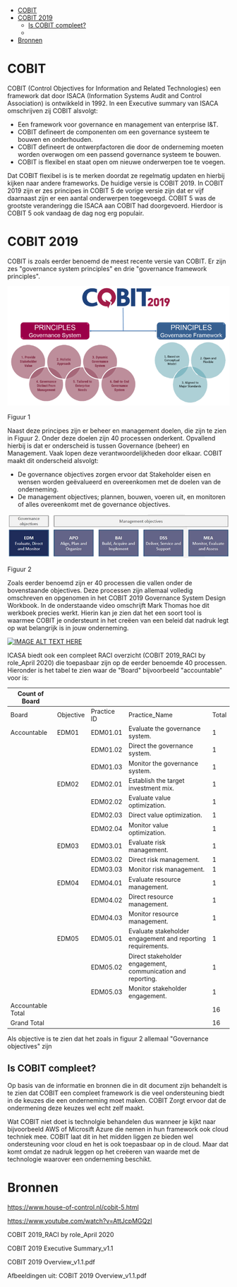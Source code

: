 
- [COBIT](#cobit)
- [COBIT 2019](#cobit-2019)
  - [Is COBIT compleet?](#is-cobit-compleet)
  - [](#)
- [Bronnen](#bronnen)

# COBIT
COBIT (Control Objectives for Information and Related Technologies) een framework dat door ISACA (Information Systems Audit and Control Association) is ontwikkeld in 1992. In een Executive summary van ISACA omschrijven zij COBIT alsvolgt:
 -  Een framework voor governance en management van enterprise I&T.
 -  COBIT defineert de componenten om een governance systeem te bouwen en onderhouden.
 -  COBIT defineert de ontwerpfactoren die door de onderneming moeten worden overwogen om een passend governance systeem te bouwen.
 -  COBIT is flexibel en staat open om nieuwe onderwerpen toe te voegen.

Dat COBIT flexibel is is te merken doordat ze regelmatig updaten en hierbij kijken naar andere frameworks. De huidige versie is COBIT 2019. In COBIT 2019 zijn er zes principes in COBIT 5 de vorige versie zijn dat er vijf daarnaast zijn er een aantal onderwerpen toegevoegd. COBIT 5 was de grootste veranderingg die ISACA aan COBIT had doorgevoerd. Hierdoor is COBIT 5 ook vandaag de dag nog erg populair.

# COBIT 2019
COBIT is zoals eerder benoemd de meest recente versie van COBIT. Er zijn zes "governance system principles" en drie "governance framework principles".

![COBIT 2019 Principles](cobitprinciples.webp)

Figuur 1


Naast deze principes zijn er beheer en management doelen, die zijn te zien in Figuur 2. Onder deze doelen zijn 40 processen onderkent. Opvallend hierbij is dat er onderscheid is tussen Governance (beheer) en Management. Vaak lopen deze verantwoordelijkheden door elkaar. COBIT maakt dit onderscheid alsvolgt: 
- De governance objectives zorgen ervoor dat Stakeholder eisen en wensen worden geëvalueerd en overeenkomen met de doelen van de onderneming.
- De management objectives; plannen, bouwen, voeren uit, en monitoren of alles overeenkomt met de governance objectives.

![Doelen](objectives.bmp)

Figuur 2

Zoals eerder benoemd zijn er 40 processen die vallen onder de bovenstaande objectives. Deze processen zijn allemaal volledig omschreven en opgenomen in het COBIT 2019 Governance System Design Workbook. In de onderstaande video omschrijft Mark Thomas hoe dit werkboek precies werkt. Hierin kan je zien dat het een soort tool is waarmee COBIT je ondersteunt in het creëen van een beleid dat nadruk legt op wat belangrijk is in jouw onderneming.

[![IMAGE ALT TEXT HERE](https://img.youtube.com/vi/AttJcpMGQzI/0.jpg)](https://www.youtube.com/watch?v=AttJcpMGQzI)


ICASA biedt ook een compleet RACI overzicht (COBIT 2019_RACI by role_April 2020) die toepasbaar zijn op de eerder benoemde 40 processen. Hieronder is het tabel te zien waar de "Board" bijvoorbeeld "accountable" voor is:

| Count of Board      |           |             |                                                             |       |
|---------------------|-----------|-------------|-------------------------------------------------------------|-------|
| Board               | Objective | Practice ID | Practice_Name                                               | Total |
| Accountable         | EDM01     | EDM01.01    | Evaluate the governance system.                             | 1     |
|                     |           | EDM01.02    | Direct the governance system.                               | 1     |
|                     |           | EDM01.03    | Monitor the governance system.                              | 1     |
|                     | EDM02     | EDM02.01    | Establish the target investment mix.                        | 1     |
|                     |           | EDM02.02    | Evaluate value optimization.                                | 1     |
|                     |           | EDM02.03    | Direct value optimization.                                  | 1     |
|                     |           | EDM02.04    | Monitor value optimization.                                 | 1     |
|                     | EDM03     | EDM03.01    | Evaluate risk management.                                   | 1     |
|                     |           | EDM03.02    | Direct risk management.                                     | 1     |
|                     |           | EDM03.03    | Monitor risk management.                                    | 1     |
|                     | EDM04     | EDM04.01    | Evaluate resource management.                               | 1     |
|                     |           | EDM04.02    | Direct resource management.                                 | 1     |
|                     |           | EDM04.03    | Monitor resource management.                                | 1     |
|                     | EDM05     | EDM05.01    | Evaluate stakeholder engagement and reporting requirements. | 1     |
|                     |           | EDM05.02    | Direct stakeholder engagement, communication and reporting. | 1     |
|                     |           | EDM05.03    | Monitor stakeholder engagement.                             | 1     |
| Accountable   Total |           |             |                                                             | 16    |
| Grand   Total       |           |             |                                                             | 16    |

Als objective is te zien dat het zoals in figuur 2 allemaal "Governance objectives" zijn


## Is COBIT compleet?

Op basis van de informatie en bronnen die in dit document zijn behandelt is te zien dat COBIT een compleet framework is die veel ondersteuning biedt in de keuzes die een onderneming moet maken. COBIT Zorgt ervoor dat de ondermening deze keuzes wel echt zelf maakt.

Wat COBIT niet doet is technolgie behandelen dus wanneer je kijkt naar bijvoorbeeld AWS of Microsift Azure die nemen in hun framework ook cloud techniek mee. COBIT laat dit in het midden liggen ze bieden wel ondersteuning voor cloud en het is ook toepasbaar op in de cloud. Maar dat komt omdat ze nadruk leggen op het creëeren van waarde met de technologie waarover een onderneming beschikt.

## 


# Bronnen
https://www.house-of-control.nl/cobit-5.html

https://www.youtube.com/watch?v=AttJcpMGQzI

COBIT 2019_RACI by role_April 2020

COBIT 2019 Executive Summary_v1.1 

COBIT 2019 Overview_v1.1.pdf

Afbeeldingen uit:
COBIT 2019 Overview_v1.1.pdf
